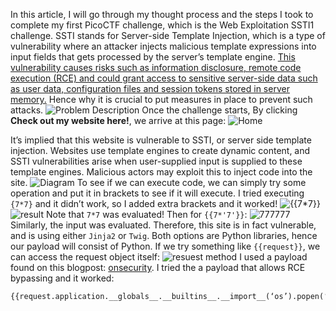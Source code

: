 In this article, I will go through my thought process and the steps I took to complete my first PicoCTF challenge, which is the Web Exploitation SSTI1 challenge. SSTI stands for Server-side Template Injection, which is a type of vulnerability where an attacker injects malicious template expressions into input fields that gets processed by the server’s template engine. [This vulnerability causes risks such as information disclosure, remote code execution (RCE) and could grant access to sensitive server-side data such as user data, configuration files and session tokens stored in server memory.](https://owasp.org/www-project-web-security-testing-guide/latest/4-Web_Application_Security_Testing/07-Input_Validation_Testing/18-Testing_for_Server-side_Template_Injection?) Hence why it is crucial to put measures in place to prevent such attacks.
![Problem Description](https://blog.cbarkr.com/media/ctf/picoCTF/SSTI1/description.png)
Once the challenge starts, By clicking **Check out my website here!**, we arrive at this page:
![Home](https://blog.cbarkr.com/media/ctf/picoCTF/SSTI1/home.png)

It’s implied that this website is vulnerable to SSTI, or server side template injection. Websites use template engines to create dynamic content, and SSTI vulnerabilities arise when user-supplied input is supplied to these template engines. Malicious actors may exploit this to inject code into the site.
![Diagram](https://blog.cbarkr.com/media/ctf/picoCTF/SSTI1/engine.png)
To see if we can execute code, we can simply try some operation and put it in brackets to see if it will execute. I tried executing `{7*7}` and it didn’t work, so I added extra brackets and it worked!
![{{7*7}}](https://blog.cbarkr.com/media/ctf/picoCTF/SSTI1/7x7.png)
![result](https://blog.cbarkr.com/media/ctf/picoCTF/SSTI1/49.png)
Note that `7*7` was evaluated! Then for `{{7*'7'}}`:
![777777](https://blog.cbarkr.com/media/ctf/picoCTF/SSTI1/7777777.png)
Similarly, the input was evaluated. Therefore, this site is in fact vulnerable, and is using either `Jinja2` or `Twig`. Both options are Python libraries, hence our payload will consist of Python.
If we try something like `{{request}}`, we can access the request object itself:
![resuest method](https://blog.cbarkr.com/media/ctf/picoCTF/SSTI1/request_result.png)
I used a payload found on this blogpost: [onsecurity](https://www.onsecurity.io/blog/server-side-template-injection-with-jinja2/). I tried the a payload that allows RCE bypassing and it worked:
```
{{request.application.__globals__.__builtins__.__import__(‘os’).popen(‘id’).read()}}
```
